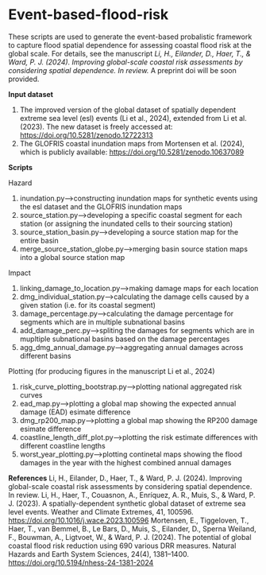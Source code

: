# Event-based-flood-risk
These scripts are used to generate the event-based probalistic framework to capture flood spatial dependence for assessing coastal flood risk at the global scale. For details, see the manuscript _Li, H., Eilander, D., Haer, T., & Ward, P. J. (2024). Improving global-scale coastal risk assessments by considering spatial dependence. In review._ A preprint doi will be soon provided.

**Input dataset**
1. The improved version of the global dataset of spatially dependent extreme sea level (esl) events (Li et al., 2024), extended from Li et al. (2023). The new dataset is freely accessed at: https://doi.org/10.5281/zenodo.12722313
2. The GLOFRIS coastal inundation maps from Mortensen et al. (2024), which is publicly available: https://doi.org/10.5281/zenodo.10637089

**Scripts**

Hazard
1. inundation.py-->constructing inundation maps for synthetic events using the esl dataset and the GLOFRIS inundation maps
2. source_station.py-->developing a specific coastal segment for each station (or assigning the inundated cells to their sourcing station)
3. source_station_basin.py-->developing a source station map for the entire basin
4. merge_source_station_globe.py-->merging basin source station maps into a global source station map

Impact
1. linking_damage_to_location.py-->making damage maps for each location
2. dmg_individual_station.py-->calculating the damage cells caused by a given station (i.e. for its coastal segment)
3. damage_percentage.py-->calculating the damage percentage for segments which are in multiple subnational basins
4. add_damage_perc.py-->spliting the damages for segments which are in mupltiple subnational basins based on the damage percentages
5. agg_dmg_annual_damage.py-->aggregating annual damages across different basins

Plotting (for producing figures in the manuscript Li et al., 2024)
1. risk_curve_plotting_bootstrap.py-->plotting national aggregated risk curves
2. ead_map.py-->plotting a global map showing the expected annual damage (EAD) esimate difference
3. dmg_rp200_map.py-->plotting a global map showing the RP200 damage esimate difference
4. coastline_length_diff_plot.py-->plotting the risk estimate differences with different coastline lengths
5. worst_year_plotting.py-->plotting continetal maps showing the flood damages in the year with the highest combined annual damages

**References**
Li, H., Eilander, D., Haer, T., & Ward, P. J. (2024). Improving global-scale coastal risk assessments by considering spatial dependence. In review.
Li, H., Haer, T., Couasnon, A., Enríquez, A. R., Muis, S., & Ward, P. J. (2023). A spatially-dependent synthetic global dataset of extreme sea level events. Weather and Climate Extremes, 41, 100596. https://doi.org/10.1016/j.wace.2023.100596 
Mortensen, E., Tiggeloven, T., Haer, T., van Bemmel, B., Le Bars, D., Muis, S., Eilander, D., Sperna Weiland, F., Bouwman, A., Ligtvoet, W., & Ward, P. J. (2024). The potential of global coastal flood risk reduction using 690 various DRR measures. Natural Hazards and Earth System Sciences, 24(4), 1381–1400. https://doi.org/10.5194/nhess-24-1381-2024 
